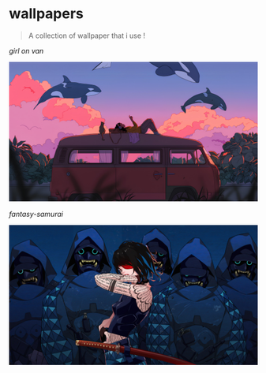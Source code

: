 # wallpapers

> A collection of wallpaper that i use !



*girl on van*

![Girl on van](./girl-on-van.jpeg)

*fantasy-samurai*

![fantasy-samurai](./fantasy-samurai.jpg)